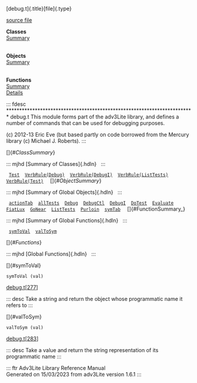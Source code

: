 [debug.t]{.title}[file]{.type}

[source file](../source/debug.t.html)

**Classes**\
[Summary](#_ClassSummary_)\
 

**Objects**\
[Summary](#_ObjectSummary_)\
 

**Functions**\
[Summary](#_FunctionSummary_)\
[Details](#_Functions_)

::: fdesc
\*\*\*\*\*\*\*\*\*\*\*\*\*\*\*\*\*\*\*\*\*\*\*\*\*\*\*\*\*\*\*\*\*\*\*\*\*\*\*\*\*\*\*\*\*\*\*\*\*\*\*\*\*\*\*\*\*\*\*\*\*\*\*\*\*\*\*\*\*\*\*\*
debug.t This module forms part of the adv3Lite library, and defines a
number of commands that can be used for debugging purposes.

\(c\) 2012-13 Eric Eve (but based partly on code borrowed from the
Mercury library (c) Michael J. Roberts).
:::

[]{#_ClassSummary_}

::: mjhd
[Summary of Classes]{.hdln}  
:::

` `[`Test`](../object/Test.html)`  `[`VerbRule(Debug)`](../object/VerbRule(Debug).html)`  `[`VerbRule(DebugI)`](../object/VerbRule(DebugI).html)`  `[`VerbRule(ListTests)`](../object/VerbRule(ListTests).html)`  `[`VerbRule(Test)`](../object/VerbRule(Test).html)`  `
[]{#_ObjectSummary_}

::: mjhd
[Summary of Global Objects]{.hdln}  
:::

` `[`actionTab`](../object/actionTab.html)`  `[`allTests`](../object/allTests.html)`  `[`Debug`](../object/Debug.html)`  `[`DebugCtl`](../object/DebugCtl.html)`  `[`DebugI`](../object/DebugI.html)`  `[`DoTest`](../object/DoTest.html)`  `[`Evaluate`](../object/Evaluate.html)`  `[`FiatLux`](../object/FiatLux.html)`  `[`GoNear`](../object/GoNear.html)`  `[`ListTests`](../object/ListTests.html)`  `[`Purloin`](../object/Purloin.html)`  `[`symTab`](../object/symTab.html)`  `
[]{#FunctionSummary_}

::: mjhd
[Summary of Global Functions]{.hdln}  
:::

` `[`symToVal`](#symToVal)`  `[`valToSym`](#valToSym)`  `

[]{#_Functions_}

::: mjhd
[Global Functions]{.hdln}  
:::

[]{#symToVal}

`symToVal (val)`

[debug.t](../file/debug.t.html)\[[277](../source/debug.t.html#277)\]

::: desc
Take a string and return the object whose programmatic name it refers to
:::

[]{#valToSym}

`valToSym (val)`

[debug.t](../file/debug.t.html)\[[283](../source/debug.t.html#283)\]

::: desc
Take a value and return the string representation of its programmatic
name
:::

::: ftr
Adv3Lite Library Reference Manual\
Generated on 15/03/2023 from adv3Lite version 1.6.1
:::
